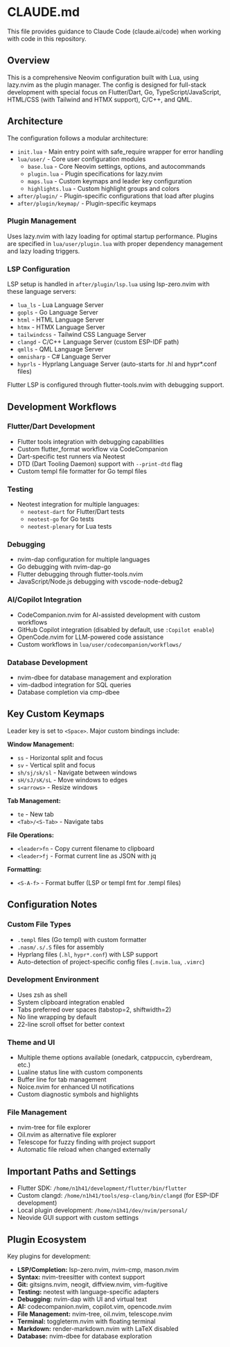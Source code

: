# CLAUDE.md

This file provides guidance to Claude Code (claude.ai/code) when working with code in this repository.

## Overview

This is a comprehensive Neovim configuration built with Lua, using lazy.nvim as the plugin manager. The config is designed for full-stack development with special focus on Flutter/Dart, Go, TypeScript/JavaScript, HTML/CSS (with Tailwind and HTMX support), C/C++, and QML.

## Architecture

The configuration follows a modular architecture:

- `init.lua` - Main entry point with safe_require wrapper for error handling
- `lua/user/` - Core user configuration modules
  - `base.lua` - Core Neovim settings, options, and autocommands
  - `plugin.lua` - Plugin specifications for lazy.nvim
  - `maps.lua` - Custom keymaps and leader key configuration
  - `highlights.lua` - Custom highlight groups and colors
- `after/plugin/` - Plugin-specific configurations that load after plugins
- `after/plugin/keymap/` - Plugin-specific keymaps

### Plugin Management

Uses lazy.nvim with lazy loading for optimal startup performance. Plugins are specified in `lua/user/plugin.lua` with proper dependency management and lazy loading triggers.

### LSP Configuration

LSP setup is handled in `after/plugin/lsp.lua` using lsp-zero.nvim with these language servers:
- `lua_ls` - Lua Language Server
- `gopls` - Go Language Server
- `html` - HTML Language Server
- `htmx` - HTMX Language Server
- `tailwindcss` - Tailwind CSS Language Server
- `clangd` - C/C++ Language Server (custom ESP-IDF path)
- `qmlls` - QML Language Server
- `omnisharp` - C# Language Server
- `hyprls` - Hyprlang Language Server (auto-starts for .hl and hypr*.conf files)

Flutter LSP is configured through flutter-tools.nvim with debugging support.

## Development Workflows

### Flutter/Dart Development
- Flutter tools integration with debugging capabilities
- Custom flutter_format workflow via CodeCompanion
- Dart-specific test runners via Neotest
- DTD (Dart Tooling Daemon) support with `--print-dtd` flag
- Custom templ file formatter for Go templ files

### Testing
- Neotest integration for multiple languages:
  - `neotest-dart` for Flutter/Dart tests
  - `neotest-go` for Go tests
  - `neotest-plenary` for Lua tests

### Debugging
- nvim-dap configuration for multiple languages
- Go debugging with nvim-dap-go
- Flutter debugging through flutter-tools.nvim
- JavaScript/Node.js debugging with vscode-node-debug2

### AI/Copilot Integration
- CodeCompanion.nvim for AI-assisted development with custom workflows
- GitHub Copilot integration (disabled by default, use `:Copilot enable`)
- OpenCode.nvim for LLM-powered code assistance
- Custom workflows in `lua/user/codecompanion/workflows/`

### Database Development
- nvim-dbee for database management and exploration
- vim-dadbod integration for SQL queries
- Database completion via cmp-dbee

## Key Custom Keymaps

Leader key is set to `<Space>`. Major custom bindings include:

**Window Management:**
- `ss` - Horizontal split and focus
- `sv` - Vertical split and focus
- `sh/sj/sk/sl` - Navigate between windows
- `sH/sJ/sK/sL` - Move windows to edges
- `s<arrows>` - Resize windows

**Tab Management:**
- `te` - New tab
- `<Tab>/<S-Tab>` - Navigate tabs

**File Operations:**
- `<leader>fn` - Copy current filename to clipboard
- `<leader>fj` - Format current line as JSON with jq

**Formatting:**
- `<S-A-f>` - Format buffer (LSP or templ fmt for .templ files)

## Configuration Notes

### Custom File Types
- `.templ` files (Go templ) with custom formatter
- `.nasm/.s/.S` files for assembly
- Hyprlang files (`.hl`, `hypr*.conf`) with LSP support
- Auto-detection of project-specific config files (`.nvim.lua`, `.vimrc`)

### Development Environment
- Uses zsh as shell
- System clipboard integration enabled
- Tabs preferred over spaces (tabstop=2, shiftwidth=2)
- No line wrapping by default
- 22-line scroll offset for better context

### Theme and UI
- Multiple theme options available (onedark, catppuccin, cyberdream, etc.)
- Lualine status line with custom components
- Buffer line for tab management
- Noice.nvim for enhanced UI notifications
- Custom diagnostic symbols and highlights

### File Management
- nvim-tree for file explorer
- Oil.nvim as alternative file explorer
- Telescope for fuzzy finding with project support
- Automatic file reload when changed externally

## Important Paths and Settings

- Flutter SDK: `/home/n1h41/development/flutter/bin/flutter`
- Custom clangd: `/home/n1h41/tools/esp-clang/bin/clangd` (for ESP-IDF development)
- Local plugin development: `/home/n1h41/dev/nvim/personal/`
- Neovide GUI support with custom settings

## Plugin Ecosystem

Key plugins for development:
- **LSP/Completion:** lsp-zero.nvim, nvim-cmp, mason.nvim
- **Syntax:** nvim-treesitter with context support
- **Git:** gitsigns.nvim, neogit, diffview.nvim, vim-fugitive
- **Testing:** neotest with language-specific adapters
- **Debugging:** nvim-dap with UI and virtual text
- **AI:** codecompanion.nvim, copilot.vim, opencode.nvim
- **File Management:** nvim-tree, oil.nvim, telescope.nvim
- **Terminal:** toggleterm.nvim with floating terminal
- **Markdown:** render-markdown.nvim with LaTeX disabled
- **Database:** nvim-dbee for database exploration